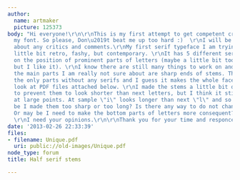 ```yaml
---
author:
  name: artmaker
  picture: 125373
body: "Hi everyone!\r\n\r\nThis is my first attempt to get competent critique about
  my font. So please, Don\u2019t beat me up too hard :)  \r\nI will be very appreciated
  about any critics and comments.\r\nMy first serif typeface I am trying to make a
  little bit retro, fashy, but contemporary. \r\nIt has 5 different serif shapes depending
  on the position of prominent parts of letters (maybe a little bit too complicated,
  but I like it). \r\nI know there are still many things to work on and improve, but
  the main parts I am really not sure about are sharp ends of stems. The stems are
  the only parts without any serifs and I guess it makes the whole face unusual.\r\nPlease
  look at PDF files attached below. \r\nI made the stems a little bit out of the baseline
  to prevent them to look shorter than next letters, but I think it still looks wired
  at large points. At sample \"i\" looks longer than next \"l\" and so on.. . May
  be I made them too sharp or too long? Is there any way to do not change the shape?
  Or may be I need to make the bottom parts of letters more consequent? Or it is Okay?
  \r\nI need your opinions.\r\n\r\nThank you for your time and responce!\r\n\r\n[img:sites/default/files/old-images/Half_Serif_3_sm_4955.jpg]"
date: '2013-02-26 22:33:39'
files:
- filename: Unique.pdf
  uri: public://old-images/Unique.pdf
node_type: forum
title: Half serif stems

---
```

